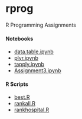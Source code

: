rprog
=====

R Programming Assignments

#### Notebooks 

- [data.table.ipynb](http://nbviewer.jupyter.org/github/vikasgupta1812/rprog/blob/master/data.table.ipynb)
- [plyr.ipynb](http://nbviewer.jupyter.org/github/vikasgupta1812/rprog/blob/master/plyr.ipynb)
- [tapply.ipynb](http://nbviewer.jupyter.org/github/vikasgupta1812/rprog/blob/master/tapply.ipynb)
- [Assignment3.ipynb](http://nbviewer.jupyter.org/github/vikasgupta1812/rprog/blob/master/Assignment3.ipynb)

#### R Scripts

- [best.R](./best.R)
- [rankall.R](./rankall.R)
- [rankhospital.R](./rankhospital.R)
